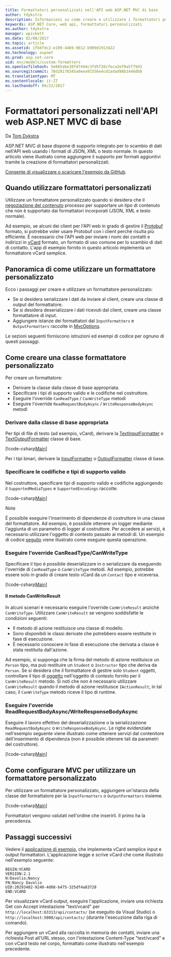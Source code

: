 ```yaml
---
title: Formattatori personalizzati nell'API web ASP.NET MVC di base
author: tdykstra
description: Informazioni su come creare e utilizzare i formattatori personalizzati per il web API in ASP.NET Core.
keywords: ASP.NET Core, web api, formattatori personalizzati
ms.author: tdykstra
manager: wpickett
ms.date: 02/08/2017
ms.topic: article
ms.assetid: 1fb6fdc2-e199-4469-9012-b909d1913422
ms.technology: aspnet
ms.prod: asp.net-core
uid: mvc/models/custom-formatters
ms.openlocfilehash: 5e665abe10fd7444c3fd5f20cfeca3ef0a5f79d3
ms.sourcegitcommit: 78d28178345a0eea91556e4cd1adad98b1446db8
ms.translationtype: MT
ms.contentlocale: it-IT
ms.lasthandoff: 09/22/2017
---
```

# <a name="custom-formatters-in-aspnet-core-mvc-web-apis"></a>Formattatori personalizzati nell'API web ASP.NET MVC di base

Da [Tom Dykstra](https://github.com/tdykstra)

ASP.NET MVC di base dispone di supporto integrato per lo scambio di dati nell'API web usando i formati di JSON, XML o testo normale. In questo articolo viene illustrato come aggiungere il supporto per formati aggiuntivi tramite la creazione di formattatori personalizzati.

[Consente di visualizzare o scaricare l'esempio da GitHub](https://github.com/aspnet/Docs/tree/master/aspnetcore/mvc/advanced/custom-formatters/sample).

## <a name="when-to-use-custom-formatters"></a>Quando utilizzare formattatori personalizzati

Utilizzare un formattatore personalizzato quando si desidera che il [negoziazione del contenuto](xref:mvc/models/formatting) processo per supportare un tipo di contenuto che non è supportato dai formattatori incorporati (JSON, XML e testo normale).

Ad esempio, se alcuni dei client per l'API web in grado di gestire il [Protobuf](https://github.com/google/protobuf) formato, si potrebbe voler usare Protobuf con i client perché risulta più efficiente.  È necessario che l'API web per inviare i nomi dei contatti e indirizzi in [vCard](https://wikipedia.org/wiki/VCard) formato, un formato di uso comune per lo scambio di dati di contatto. L'app di esempio fornito in questo articolo implementa un formattatore vCard semplice.

## <a name="overview-of-how-to-use-a-custom-formatter"></a>Panoramica di come utilizzare un formattatore personalizzato

Ecco i passaggi per creare e utilizzare un formattatore personalizzato:

* Se si desidera serializzare i dati da inviare al client, creare una classe di output del formattatore.
* Se si desidera deserializzare i dati ricevuti dal client, creare una classe formattatore di input. 
* Aggiungere istanze dei formattatori dal `InputFormatters` e `OutputFormatters` raccolte in [MvcOptions](https://docs.microsoft.com/aspnet/core/api/microsoft.aspnetcore.mvc.mvcoptions).

Le sezioni seguenti forniscono istruzioni ed esempi di codice per ognuno di questi passaggi.

## <a name="how-to-create-a-custom-formatter-class"></a>Come creare una classe formattatore personalizzato

Per creare un formattatore:

* Derivare la classe dalla classe di base appropriata.
* Specificare i tipi di supporto valido e le codifiche nel costruttore.
* Eseguire l'override `CanReadType` / `CanWriteType` metodi
* Eseguire l'override `ReadRequestBodyAsync` / `WriteResponseBodyAsync` metodi
  
### <a name="derive-from-the-appropriate-base-class"></a>Derivare dalla classe di base appropriata

Per tipi di file di testo (ad esempio, vCard), derivare la [TextInputFormatter](https://docs.microsoft.com/aspnet/core/api/microsoft.aspnetcore.mvc.formatters.textinputformatter) o [TextOutputFormatter](https://docs.microsoft.com/aspnet/core/api/microsoft.aspnetcore.mvc.formatters.textoutputformatter) classe di base.

[!code-csharp[Main](custom-formatters/sample/Formatters/VcardOutputFormatter.cs?name=classdef)]

Per i tipi binari, derivare la [InputFormatter](https://docs.microsoft.com/aspnet/core/api/microsoft.aspnetcore.mvc.formatters.inputformatter) o [OutputFormatter](https://docs.microsoft.com/aspnet/core/api/microsoft.aspnetcore.mvc.formatters.outputformatter) classe di base.

### <a name="specify-valid-media-types-and-encodings"></a>Specificare le codifiche e tipi di supporto valido

Nel costruttore, specificare tipi di supporto valido e codifiche aggiungendo il `SupportedMediaTypes` e `SupportedEncodings` raccolte.

[!code-csharp[Main](custom-formatters/sample/Formatters/VcardOutputFormatter.cs?name=ctor&highlight=3,5-6)]

> [!NOTE]  
> È possibile eseguire l'inserimento di dipendenze di costruttore in una classe del formattatore. Ad esempio, è possibile ottenere un logger mediante l'aggiunta di un parametro di logger al costruttore. Per accedere ai servizi, è necessario utilizzare l'oggetto di contesto passato ai metodi di. Un esempio di codice [seguito](#read-write) viene illustrato come eseguire questa operazione.

### <a name="override-canreadtypecanwritetype"></a>Eseguire l'override CanReadType/CanWriteType 

Specificare il tipo è possibile deserializzare in o serializzare da eseguendo l'override di `CanReadType` o `CanWriteType` metodi. Ad esempio, potrebbe essere solo in grado di creare testo vCard da un `Contact` tipo e viceversa.

[!code-csharp[Main](custom-formatters/sample/Formatters/VcardOutputFormatter.cs?name=canwritetype)]

#### <a name="the-canwriteresult-method"></a>Il metodo CanWriteResult

In alcuni scenari è necessario eseguire l'override `CanWriteResult` anziché `CanWriteType`. Utilizzare `CanWriteResult` se vengono soddisfatte le condizioni seguenti:

  * Il metodo di azione restituisce una classe di modello.
  * Sono disponibili le classi derivate che potrebbero essere restituite in fase di esecuzione.
  * È necessario conoscere in fase di esecuzione che derivata a classe è stata restituita dall'azione.  

Ad esempio, si supponga che la firma del metodo di azione restituisce un `Person` tipo, ma può restituire un `Student` o `Instructor` tipo che deriva da `Person`. Se si desidera che il formattatore di gestire solo `Student` oggetti, controllare il tipo di [oggetto](https://docs.microsoft.com/aspnet/core/api/microsoft.aspnetcore.mvc.formatters.outputformattercanwritecontext#Microsoft_AspNetCore_Mvc_Formatters_OutputFormatterCanWriteContext_Object) nell'oggetto di contesto fornito per il `CanWriteResult` metodo. Si noti che non è necessario utilizzare `CanWriteResult` quando il metodo di azione restituisce `IActionResult`; in tal caso, il `CanWriteType` metodo riceve il tipo di runtime.

<a id="read-write"></a>
### <a name="override-readrequestbodyasyncwriteresponsebodyasync"></a>Eseguire l'override ReadRequestBodyAsync/WriteResponseBodyAsync 

Eseguire il lavoro effettivo del deserializzazione o la serializzazione `ReadRequestBodyAsync` o `WriteResponseBodyAsync`.  Le righe evidenziate nell'esempio seguente viene illustrato come ottenere servizi dal contenitore dell'inserimento di dipendenza (non è possibile ottenere tali da parametri del costruttore).

[!code-csharp[Main](custom-formatters/sample/Formatters/VcardOutputFormatter.cs?name=writeresponse&highlight=3-4)]

## <a name="how-to-configure-mvc-to-use-a-custom-formatter"></a>Come configurare MVC per utilizzare un formattatore personalizzato
 
Per utilizzare un formattatore personalizzato, aggiungere un'istanza della classe del formattatore per la `InputFormatters` o `OutputFormatters` insieme.

[!code-csharp[Main](custom-formatters/sample/Startup.cs?name=mvcoptions&highlight=3-4)]

Formattatori vengono valutati nell'ordine che inserirli. Il primo ha la precedenza. 

## <a name="next-steps"></a>Passaggi successivi

Vedere il [applicazione di esempio](https://github.com/aspnet/Docs/tree/master/aspnetcore/mvc/advanced/custom-formatters/sample), che implementa vCard semplice input e output formattatori.  L'applicazione legge e scrive vCard che come illustrato nell'esempio seguente:

```
BEGIN:VCARD
VERSION:2.1
N:Davolio;Nancy
FN:Nancy Davolio
UID:20293482-9240-4d68-b475-325df4a83728
END:VCARD
```

Per visualizzare vCard output, eseguire l'applicazione, inviare una richiesta Get con Accept intestazione "text/vcard" per `http://localhost:63313/api/contacts/` (se eseguito da Visual Studio) o `http://localhost:5000/api/contacts/` (durante l'esecuzione dalla riga di comando).

Per aggiungere un vCard alla raccolta in memoria dei contatti, inviare una richiesta Post all'URL stesso, con l'intestazione Content-Type "text/vcard" e con vCard testo nel corpo, formattato come illustrato nell'esempio precedente.
